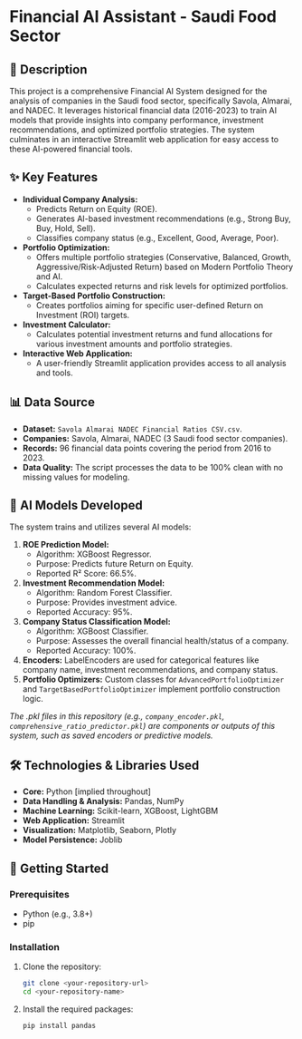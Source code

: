 # Financial AI Assistant - Saudi Food Sector

## 📜 Description

This project is a comprehensive Financial AI System designed for the analysis of companies in the Saudi food sector, specifically Savola, Almarai, and NADEC. It leverages historical financial data (2016-2023) to train AI models that provide insights into company performance, investment recommendations, and optimized portfolio strategies. The system culminates in an interactive Streamlit web application for easy access to these AI-powered financial tools.

## ✨ Key Features

* **Individual Company Analysis:**
    * Predicts Return on Equity (ROE).
    * Generates AI-based investment recommendations (e.g., Strong Buy, Buy, Hold, Sell).
    * Classifies company status (e.g., Excellent, Good, Average, Poor).
* **Portfolio Optimization:**
    * Offers multiple portfolio strategies (Conservative, Balanced, Growth, Aggressive/Risk-Adjusted Return) based on Modern Portfolio Theory and AI.
    * Calculates expected returns and risk levels for optimized portfolios.
* **Target-Based Portfolio Construction:**
    * Creates portfolios aiming for specific user-defined Return on Investment (ROI) targets.
* **Investment Calculator:**
    * Calculates potential investment returns and fund allocations for various investment amounts and portfolio strategies.
* **Interactive Web Application:**
    * A user-friendly Streamlit application provides access to all analysis and tools.

## 📊 Data Source

* **Dataset:** `Savola Almarai NADEC Financial Ratios CSV.csv`.
* **Companies:** Savola, Almarai, NADEC (3 Saudi food sector companies).
* **Records:** 96 financial data points covering the period from 2016 to 2023.
* **Data Quality:** The script processes the data to be 100% clean with no missing values for modeling.

## 🤖 AI Models Developed

The system trains and utilizes several AI models:

1.  **ROE Prediction Model:**
    * Algorithm: XGBoost Regressor.
    * Purpose: Predicts future Return on Equity.
    * Reported R² Score: 66.5%.
2.  **Investment Recommendation Model:**
    * Algorithm: Random Forest Classifier.
    * Purpose: Provides investment advice.
    * Reported Accuracy: 95%.
3.  **Company Status Classification Model:**
    * Algorithm: XGBoost Classifier.
    * Purpose: Assesses the overall financial health/status of a company.
    * Reported Accuracy: 100%.
4.  **Encoders:** LabelEncoders are used for categorical features like company name, investment recommendations, and company status.
5.  **Portfolio Optimizers:** Custom classes for `AdvancedPortfolioOptimizer` and `TargetBasedPortfolioOptimizer` implement portfolio construction logic.

*The .pkl files in this repository (e.g., `company_encoder.pkl`, `comprehensive_ratio_predictor.pkl`) are components or outputs of this system, such as saved encoders or predictive models.*

## 🛠️ Technologies & Libraries Used

* **Core:** Python [implied throughout]
* **Data Handling & Analysis:** Pandas, NumPy
* **Machine Learning:** Scikit-learn, XGBoost, LightGBM
* **Web Application:** Streamlit
* **Visualization:** Matplotlib, Seaborn, Plotly
* **Model Persistence:** Joblib

## 🚀 Getting Started

### Prerequisites

* Python (e.g., 3.8+)
* pip

### Installation

1.  Clone the repository:
    ```bash
    git clone <your-repository-url>
    cd <your-repository-name>
    ```
2.  Install the required packages:
    ```bash
    pip install pandas
